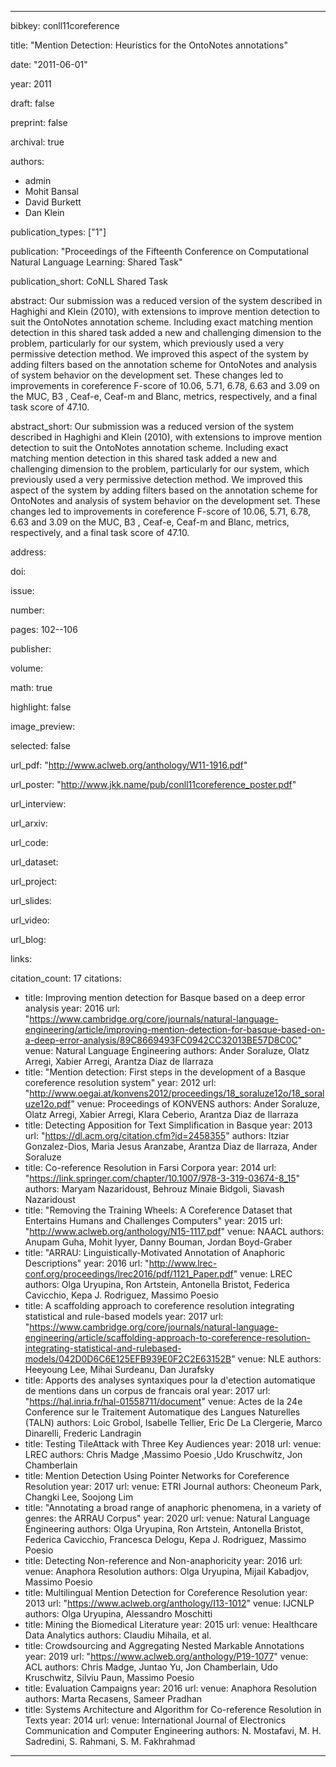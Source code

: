 ---

bibkey: conll11coreference

title: "Mention Detection: Heuristics for the OntoNotes annotations"

date: "2011-06-01"

year: 2011

draft: false

preprint: false

archival: true

authors: 
- admin
- Mohit Bansal
- David Burkett
- Dan Klein

publication_types: ["1"]

publication: "Proceedings of the Fifteenth Conference on Computational Natural Language Learning: Shared Task"

publication_short: CoNLL Shared Task

abstract: Our submission was a reduced version of the system described in Haghighi and Klein (2010), with extensions to improve mention detection to suit the OntoNotes annotation scheme. Including exact matching mention detection in this shared task added a new and challenging dimension to the problem, particularly for our system, which previously used a very permissive detection method. We improved this aspect of the system by adding filters based on the annotation scheme for OntoNotes and analysis of system behavior on the development set. These changes led to improvements in coreference F-score of 10.06, 5.71, 6.78, 6.63 and 3.09 on the MUC, B3 , Ceaf-e, Ceaf-m and Blanc, metrics, respectively, and a final task score of 47.10.

abstract_short: Our submission was a reduced version of the system described in Haghighi and Klein (2010), with extensions to improve mention detection to suit the OntoNotes annotation scheme. Including exact matching mention detection in this shared task added a new and challenging dimension to the problem, particularly for our system, which previously used a very permissive detection method. We improved this aspect of the system by adding filters based on the annotation scheme for OntoNotes and analysis of system behavior on the development set. These changes led to improvements in coreference F-score of 10.06, 5.71, 6.78, 6.63 and 3.09 on the MUC, B3 , Ceaf-e, Ceaf-m and Blanc, metrics, respectively, and a final task score of 47.10.

address: 

doi: 

issue: 

number: 

pages: 102--106

publisher: 

volume: 

math: true

highlight: false

image_preview: 

selected: false

url_pdf: "http://www.aclweb.org/anthology/W11-1916.pdf"

url_poster: "http://www.jkk.name/pub/conll11coreference_poster.pdf"

url_interview: 

url_arxiv: 

url_code: 

url_dataset: 

url_project: 

url_slides: 

url_video: 

url_blog: 

links: 

citation_count: 17
citations:
- title: Improving mention detection for Basque based on a deep error analysis
  year: 2016
  url: "https://www.cambridge.org/core/journals/natural-language-engineering/article/improving-mention-detection-for-basque-based-on-a-deep-error-analysis/89C8669493FC0942CC32013BE57D8C0C"
  venue: Natural Language Engineering
  authors: Ander Soraluze, Olatz Arregi, Xabier Arregi, Arantza Diaz de Ilarraza
- title: "Mention detection: First steps in the development of a Basque coreference resolution system"
  year: 2012
  url: "http://www.oegai.at/konvens2012/proceedings/18_soraluze12o/18_soraluze12o.pdf"
  venue: Proceedings of KONVENS
  authors: Ander Soraluze, Olatz Arregi, Xabier Arregi, Klara Ceberio, Arantza Diaz de Ilarraza
- title: Detecting Apposition for Text Simplification in Basque
  year: 2013
  url: "https://dl.acm.org/citation.cfm?id=2458355"
  authors: Itziar Gonzalez-Dios, Maria Jesus Aranzabe, Arantza Diaz de Ilarraza, Ander Soraluze
- title: Co-reference Resolution in Farsi Corpora
  year: 2014
  url: "https://link.springer.com/chapter/10.1007/978-3-319-03674-8_15"
  authors: Maryam Nazaridoust, Behrouz Minaie Bidgoli, Siavash Nazaridoust
- title: "Removing the Training Wheels: A Coreference Dataset that Entertains Humans and Challenges Computers"
  year: 2015
  url: "http://www.aclweb.org/anthology/N15-1117.pdf"
  venue: NAACL
  authors: Anupam Guha, Mohit Iyyer, Danny Bouman, Jordan Boyd-Graber
- title: "ARRAU: Linguistically-Motivated Annotation of Anaphoric Descriptions"
  year: 2016
  url: "http://www.lrec-conf.org/proceedings/lrec2016/pdf/1121_Paper.pdf"
  venue: LREC
  authors: Olga Uryupina, Ron Artstein, Antonella Bristot, Federica Cavicchio, Kepa J. Rodriguez, Massimo Poesio
- title: A scaffolding approach to coreference resolution integrating statistical and rule-based models
  year: 2017
  url: "https://www.cambridge.org/core/journals/natural-language-engineering/article/scaffolding-approach-to-coreference-resolution-integrating-statistical-and-rulebased-models/042D0D6C6E125EFB939E0F2C2E63152B"
  venue: NLE
  authors: Heeyoung Lee, Mihai Surdeanu, Dan Jurafsky
- title: Apports des analyses syntaxiques pour la d'etection automatique de mentions dans un corpus de francais oral
  year: 2017
  url: "https://hal.inria.fr/hal-01558711/document"
  venue: Actes de la 24e Conference sur le Traitement Automatique des Langues Naturelles (TALN)
  authors: Loic Grobol, Isabelle Tellier, Eric De La Clergerie, Marco Dinarelli, Frederic Landragin
- title: Testing TileAttack with Three Key Audiences
  year: 2018
  url: 
  venue: LREC
  authors: Chris Madge ,Massimo Poesio ,Udo Kruschwitz, Jon Chamberlain
- title: Mention Detection Using Pointer Networks for Coreference Resolution
  year: 2017
  url: 
  venue: ETRI Journal
  authors: Cheoneum Park, Changki Lee, Soojong Lim
- title: "Annotating a broad range of anaphoric phenomena, in a variety of genres: the ARRAU Corpus"
  year: 2020
  url: 
  venue: Natural Language Engineering
  authors: Olga Uryupina, Ron Artstein, Antonella Bristot, Federica Cavicchio, Francesca Delogu, Kepa J. Rodriguez, Massimo Poesio
- title: Detecting Non-reference and Non-anaphoricity
  year: 2016
  url: 
  venue: Anaphora Resolution
  authors: Olga Uryupina, Mijail Kabadjov, Massimo Poesio
- title: Multilingual Mention Detection for Coreference Resolution
  year: 2013
  url: "https://www.aclweb.org/anthology/I13-1012"
  venue: IJCNLP
  authors: Olga Uryupina, Alessandro Moschitti
- title: Mining the Biomedical Literature
  year: 2015
  url: 
  venue: Healthcare Data Analytics
  authors: Claudiu Mihaila, et al.
- title: Crowdsourcing and Aggregating Nested Markable Annotations
  year: 2019
  url: "https://www.aclweb.org/anthology/P19-1077"
  venue: ACL
  authors: Chris Madge, Juntao Yu, Jon Chamberlain, Udo Kruschwitz, Silviu Paun, Massimo Poesio
- title: Evaluation Campaigns
  year: 2016
  url: 
  venue: Anaphora Resolution
  authors: Marta Recasens, Sameer Pradhan
- title: Systems Architecture and Algorithm for Co-reference Resolution in Texts
  year: 2014
  url: 
  venue: International Journal of Electronics Communication and Computer Engineering 
  authors: N. Mostafavi, M. H. Sadredini, S. Rahmani, S. M. Fakhrahmad


---
